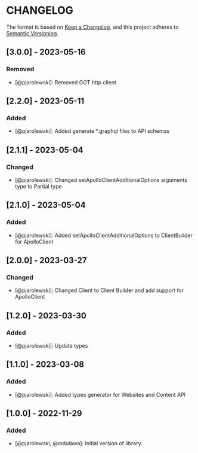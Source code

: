 # CHANGELOG

The format is based on [Keep a Changelog](https://keepachangelog.com/), and this project adheres to [Semantic Versioning](https://semver.org/).

## [3.0.0] - 2023-05-16
### Removed
- [@pjarolewski]: Removed GOT http client

## [2.2.0] - 2023-05-11
### Added
- [@pjarolewski]: Added generate *.graphql files to API schemas

## [2.1.1] - 2023-05-04
### Changed
- [@pjarolewski]: Changed setApolloClientAdditionalOptions arguments type to Partial type

## [2.1.0] - 2023-05-04
### Added
- [@pjarolewski]: Added setApolloClientAdditionalOptions to ClientBuilder for ApolloClient

## [2.0.0] - 2023-03-27
### Changed
- [@pjarolewski]: Changed Client to Client Builder and add support for ApolloClient

## [1.2.0] - 2023-03-30
### Added
- [@pjarolewski]: Update types

## [1.1.0] - 2023-03-08
### Added
- [@pjarolewski]: Added types generator for Websites and Content API

## [1.0.0] - 2022-11-29
### Added
- [@pjarolewski, @mdulawa]: Initial version of library.

